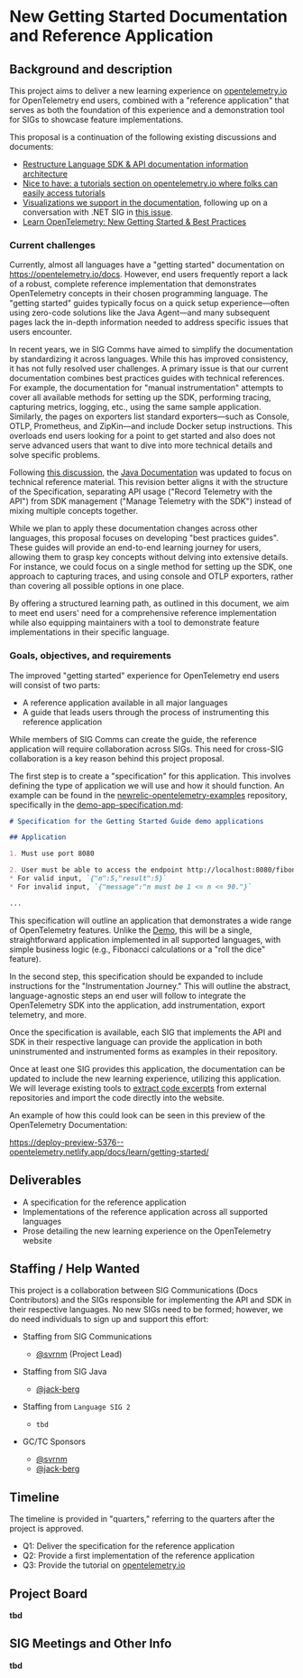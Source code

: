# New Getting Started Documentation and Reference Application

## Background and description

This project aims to deliver a new learning experience on [opentelemetry.io](https://opentelemetry.io) for OpenTelemetry end users, combined with
a "reference application" that serves as both the foundation of this experience and a demonstration tool for SIGs to showcase feature implementations.

This proposal is a continuation of the following existing discussions and documents:

* [Restructure Language SDK & API documentation information architecture](https://github.com/open-telemetry/opentelemetry.io/discussions/4853)
* [Nice to have: a tutorials section on opentelemetry.io where folks can easily access tutorials](https://github.com/open-telemetry/opentelemetry.io/discussions/4475)
* [Visualizations we support in the documentation](https://github.com/open-telemetry/opentelemetry.io/discussions/5040), following up on a conversation with .NET SIG in
[this issue](https://github.com/open-telemetry/opentelemetry-dotnet/pull/5779).
* [Learn OpenTelemetry: New Getting Started & Best Practices](https://github.com/open-telemetry/opentelemetry.io/pull/5376)

### Current challenges

Currently, almost all languages have a "getting started" documentation on <https://opentelemetry.io/docs>. However, end users frequently report a lack of a robust, complete reference implementation that demonstrates OpenTelemetry concepts in their chosen programming language. The "getting started" guides typically focus on a quick setup experience—often using zero-code solutions like the Java Agent—and many subsequent pages lack the in-depth information needed to address specific issues that users encounter.

In recent years, we in SIG Comms have aimed to simplify the documentation by standardizing it across languages. While this has improved consistency, it has not fully resolved user challenges. A primary issue is that our current documentation combines best practices guides with technical references. For example, the documentation for "manual instrumentation" attempts to cover all available methods for setting up the SDK, performing tracing, capturing metrics, logging, etc., using the same sample application. Similarly, the pages on exporters list standard exporters—such as Console, OTLP, Prometheus, and ZipKin—and include Docker setup instructions. This overloads end users looking for a point to get started and also does not serve advanced users that want to dive into more technical details and solve specific
problems.

Following [this discussion](https://github.com/open-telemetry/opentelemetry.io/discussions/4853), the [Java Documentation](https://opentelemetry.io/docs/languages/java/) was updated to focus on technical reference material. This revision better aligns it with the structure of the Specification, separating API usage ("Record Telemetry with the API") from SDK management ("Manage Telemetry with the SDK") instead of mixing multiple concepts together.

While we plan to apply these documentation changes across other languages, this proposal focuses on developing "best practices guides". These guides will provide an end-to-end learning journey for users, allowing them to grasp key concepts without delving into extensive details. For instance, we could focus on a single method for setting up the SDK, one approach to capturing traces, and using console and OTLP exporters, rather than covering all possible options in one place.

By offering a structured learning path, as outlined in this document, we aim to meet end users' need for a comprehensive reference implementation while also equipping maintainers with a tool to demonstrate feature implementations in their specific language.

### Goals, objectives, and requirements

The improved "getting started" experience for OpenTelemetry end users will consist of two parts:

* A reference application available in all major languages
* A guide that leads users through the process of instrumenting this reference application

While members of SIG Comms can create the guide, the reference application will require collaboration across SIGs. This need for cross-SIG collaboration is a key reason behind this project proposal.

The first step is to create a "specification" for this application. This involves defining the type of application we will use and how it should function. An example can be found in the [newrelic-opentelemetry-examples](https://github.com/newrelic/newrelic-opentelemetry-examples) repository, specifically in the [demo-app-specification.md](https://github.com/newrelic/newrelic-opentelemetry-examples/blob/main/getting-started-guides/demo-app-specification.md):

```markdown
# Specification for the Getting Started Guide demo applications

## Application

1. Must use port 8080

2. User must be able to access the endpoint http://localhost:8080/fibonacci?n=[input], and endpoint should return the following JSON response:
* For valid input, `{"n":5,"result":5}`
* For invalid input, `{"message":"n must be 1 <= n <= 90."}`

...
```

This specification will outline an application that demonstrates a wide range of OpenTelemetry features. Unlike the [Demo](https://github.com/open-telemetry/opentelemetry-demo/), this will be a single, straightforward application implemented in all supported languages, with simple business logic (e.g., Fibonacci calculations or a "roll the dice" feature).

In the second step, this specification should be expanded to include instructions for the "Instrumentation Journey." This will outline the abstract, language-agnostic steps an end user will follow to integrate the OpenTelemetry SDK into the application, add instrumentation, export telemetry, and more.

Once the specification is available, each SIG that implements the API and SDK in their respective language can provide the application in both uninstrumented and instrumented forms as examples in their repository.

Once at least one SIG provides this application, the documentation can be updated to include the new learning experience, utilizing this application. We will leverage existing tools to [extract code excerpts](https://github.com/open-telemetry/opentelemetry.io/tree/main/tools) from external repositories and import the code directly into the website.

An example of how this could look can be seen in this preview of the OpenTelemetry Documentation:

<https://deploy-preview-5376--opentelemetry.netlify.app/docs/learn/getting-started/>

## Deliverables

* A specification for the reference application
* Implementations of the reference application across all supported languages
* Prose detailing the new learning experience on the OpenTelemetry website

## Staffing / Help Wanted

This project is a collaboration between SIG Communications (Docs Contributors) and the SIGs responsible for implementing the API and SDK in their respective languages. No new SIGs need to be formed; however, we do need individuals to sign up and support this effort:

* Staffing from SIG Communications
  * [@svrnm](https://github.com/svrnm) (Project Lead)

* Staffing from SIG Java
  * [@jack-berg](https://github.com/jack-berg)

* Staffing from `Language SIG 2`
  * `tbd`

* GC/TC Sponsors
  * [@svrnm](https://github.com/svrnm)
  * [@jack-berg](https://github.com/jack-berg)

## Timeline

The timeline is provided in "quarters," referring to the quarters after the project is approved.

* Q1: Deliver the specification for the reference application
* Q2: Provide a first implementation of the reference application
* Q3: Provide the tutorial on [opentelemetry.io](https://opentelemetry.io)

## Project Board

**tbd**

## SIG Meetings and Other Info

**tbd**
